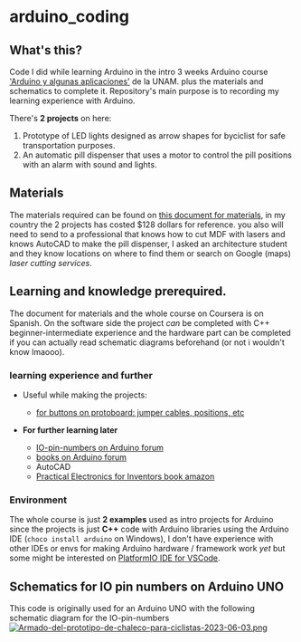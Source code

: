 # arduino_coding

## What's this?
Code I did while learning Arduino in the intro 3 weeks Arduino course ['Arduino y algunas aplicaciones'](https://www.coursera.org/learn/arduino-aplicaciones) de la UNAM. plus the materials and schematics to complete it. Repository's main purpose is to recording my learning experience with Arduino.

There's **2 projects** on here:
1. Prototype of LED lights designed as arrow shapes for byciclist for safe transportation purposes.
2. An automatic pill dispenser that uses a motor to control the pill positions with an alarm with sound and lights.

## Materials

The materials required can be found on [this document for materials](https://github.com/hiyorijl/coursera-arduino/blob/main/%F0%9F%9B%A0%EF%B8%8F%20materials%20and%20needed%20stuff/(spanish)%20material%20list%20%2C%20lista%20de%20materiales.pdf), in my country the 2 projects has costed $128 dollars for reference. you also will need to send to a professional that knows how to cut MDF with lasers and knows AutoCAD to make the pill dispenser, I asked an architecture student and they know locations on where to find them or search on Google (maps) *laser cutting services*.

## Learning and knowledge prerequired.
The document for materials and the whole course on Coursera is on Spanish. On the software side the project *can* be completed with C++ beginner-intermediate experience and the hardware part can be completed if you can actually read schematic diagrams beforehand (or not i wouldn't know lmaooo).

### learning experience and further
- Useful while making the projects:
    - [for buttons on protoboard: jumper cables, positions, etc](https://youtu.be/VPGRqML_v0w)

- **For further learning later**
    - [IO-pin-numbers on Arduino forum](https://forum.arduino.cc/t/how-to-provide-an-easy-to-read-schematic-and-how-not/989506)
    - [books on Arduino forum](https://forum.arduino.cc/t/recommend-a-c-book/550697/3)
    - AutoCAD
    - [Practical Electronics for Inventors  book amazon](https://www.amazon.com/Practical-Electronics-Inventors-Fourth-Scherz/dp/1259587541)

### Environment
The whole course is just **2 examples** used as intro projects for Arduino since the projects is just **C++** code with Arduino libraries using the Arduino IDE (`choco install arduino` on Windows), I don't have experience with other IDEs or envs for making Arduino hardware / framework work *yet* but some might be interested on [PlatformIO IDE for VSCode](https://github.com/platformio/platformio-vscode-ide).

## Schematics for IO pin numbers on Arduino UNO
This code is originally used for an Arduino UNO with the following schematic diagram for the IO-pin-numbers [![Armado-del-prototipo-de-chaleco-para-ciclistas-2023-06-03.png](https://i.postimg.cc/26Qkj8BZ/Armado-del-prototipo-de-chaleco-para-ciclistas-2023-06-03.png)](https://postimg.cc/Q9MG0Dm8)

